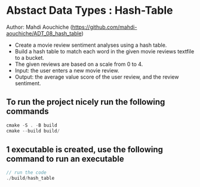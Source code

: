 # Abstact Data Types : Hash-Table

Author: Mahdi Aouchiche (<https://github.com/mahdi-aouchiche/ADT_08_hash_table>)

* Create a movie review sentiment analyses using a hash table.
* Build a hash table to match each word in the given movie reviews textfile to a bucket.
* The given reviews are based on a scale from 0 to 4.
* Input: the user enters a new movie review.
* Output: the average value score of the user review, and the review sentiment.

## To run the project nicely run the following commands

```c++
cmake -S . -B build
cmake --build build/ 
```

## 1 executable is created, use the following command to run an executable

```c++
// run the code
./build/hash_table
```
